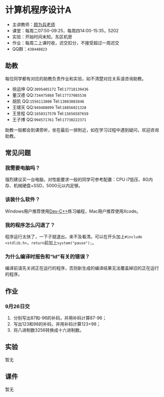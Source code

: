 # 计算机程序设计A

- 主讲教师：[顾为兵老师](mailto:wbgu@ustc.edu.cn)
- 课堂：每周二07:50-09:25，每周四14:00-15:35，5202
- 实验：开始时间未知，东区机房
- 作业：每周二上课时收，迟交扣分，不接受超过一周迟交
- QQ群：`438448823`

## 助教

每位同学都有对应的助教负责作业和实验，如不清楚对应关系请咨询助教。

- 徐运坤 QQ:`3095405172` Tel:`17718139436`
- 董汉德 QQ:`734475868` Tel:`17737085538`
- 胡凯 QQ:`1556113800` Tel:`13083083846`
- 王啸天 QQ:`949488099` Tel:`18856021328`
- 王昱程 QQ:`1650317570` Tel:`15656587659`
- 王子博 QQ:`994571761` Tel:`17730222371`

助教一般都会到课旁听，坐在最后一排附近，如在学习过程中遇到疑问，欢迎咨询助教。

## 常见问题

### 我需要电脑吗？
强烈建议买一台电脑，对性能要求一般的同学可参考配置：CPU i7低压、8G内存、机械硬盘+SSD，5000元以内足够。

### 该装什么软件？
Windows用户推荐使用[Dev-C++](https://sourceforge.net/projects/orwelldevcpp/files/latest/download)练习编程，Mac用户推荐使用Xcode。

### 我的程序怎么闪退了？
程序运行太快了，一下子就退出，来不及看清。可以在开头加上`#include <stdlib.h>`，`return`前加上`system("pause");`。

### 为什么编译时报告和“ld”有关的错误？
编译前请先关闭正在运行的程序，否则新生成的编译结果无法覆盖掉旧的正在运行的程序。

## 作业

### 9月26日交

1.  分别写出87和-96的补码，并用补码计算87-96；
2.  写出123和98的补码，并用补码计算123+98；
3.  将八进制数3256转换成十六进制数。

## 实验

暂无

## 课件

暂无
